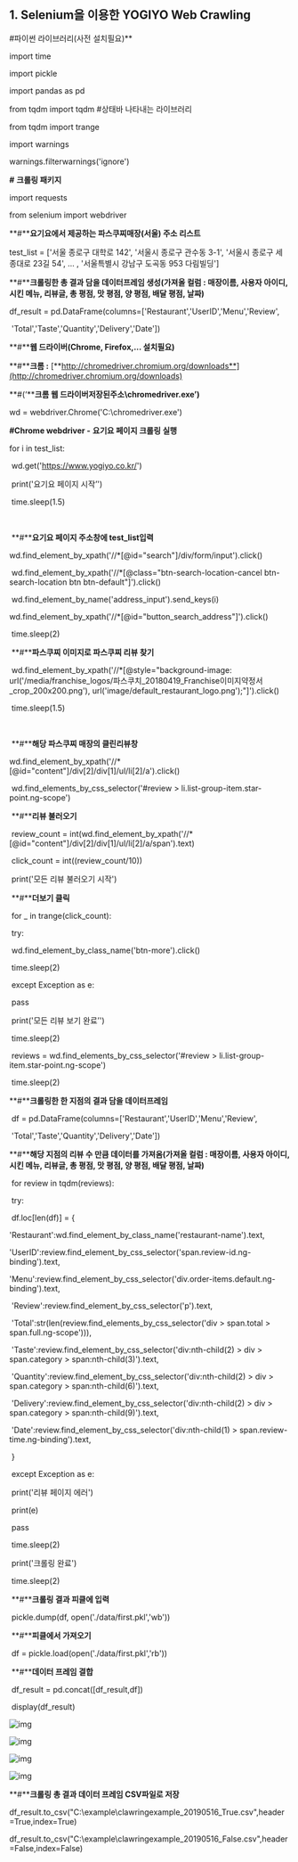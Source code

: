 ## 1. Selenium을 이용한 YOGIYO  Web Crawling

 

#파이썬 라이브러리(사전  설치필요)**

import time

import pickle

import pandas as pd

from tqdm import  tqdm    #상태바 나타내는 라이브러리

from tqdm import trange

import warnings

warnings.filterwarnings('ignore')

 

 

**#** **크롤링 패키지**

import requests

from selenium import  webdriver

 

 

**#****요기요에서 제공하는 파스쿠찌매장(서울) 주소 리스트**

test_list = ['서울 종로구 대학로 142', '서울시  종로구 관수동 3-1', '서울시 종로구 세종대로 23길 54', … , '서울특별시 강남구 도곡동 953 다림빌딩']

 

 

**#****크롤링한 총 결과 담을 데이터프레임 생성(가져올 컬럼 : 매장이름, 사용자  아이디, 시킨 메뉴, 리뷰글, 총 평점, 맛 평점, 양  평점, 배달 평점, 날짜)**

df_result =  pd.DataFrame(columns=['Restaurant','UserID','Menu','Review',

​                                        'Total','Taste','Quantity','Delivery','Date'])

 

 

**#****웹 드라이버(Chrome,  Firefox,... 설치필요)**

**#****크롬 :** [**http://chromedriver.chromium.org/downloads**](http://chromedriver.chromium.org/downloads)

**#(‘****크롬 웹 드라이버저장된주소\chromedriver.exe’)**

wd =  webdriver.Chrome('C:\chromedriver.exe')

 

 

 

 

**#Chrome webdriver -** **요기요 페이지 크롤링 실행**

for i in test_list: 

​    wd.get('https://www.yogiyo.co.kr/')

​    print('요기요 페이지 시작’')

​    time.sleep(1.5)

​    

​    **#****요기요 페이지 주소창에 test_list입력**

​     wd.find_element_by_xpath('//*[@id="search"]/div/form/input').click()

​     wd.find_element_by_xpath('//*[@class="btn-search-location-cancel  btn-search-location btn btn-default"]').click()

​     wd.find_element_by_name('address_input').send_keys(i)

​     wd.find_element_by_xpath('//*[@id="button_search_address"]').click()

​    time.sleep(2)

 

 

​    **#****파스쿠찌 이미지로 파스쿠찌 리뷰 찾기**

​     wd.find_element_by_xpath('//*[@style="background-image:  url(\'/media/franchise_logos/파스쿠치_20180419_Franchise이미지약정서_crop_200x200.png\'),  url(\'image/default_restaurant_logo.png\');"]').click()

​    time.sleep(1.5)

 

​    

​    **#****해당 파스쿠찌 매장의 클린리뷰창** 

​     wd.find_element_by_xpath('//*[@id="content"]/div[2]/div[1]/ul/li[2]/a').click()

​    wd.find_elements_by_css_selector('#review  > li.list-group-item.star-point.ng-scope')

 

 

​    **#****리뷰 불러오기**

​    review_count =  int(wd.find_element_by_xpath('//*[@id="content"]/div[2]/div[1]/ul/li[2]/a/span').text)

​    click_count = int((review_count/10))

​    print('모든 리뷰 불러오기 시작')

 

 

​    **#****더보기 클릭**

​    for _ in trange(click_count):

​        try:

​             wd.find_element_by_class_name('btn-more').click()

​            time.sleep(2)

​        except Exception as e:

​            pass

​    print('모든 리뷰 보기 완료’')

​    time.sleep(2)

 

​    reviews =  wd.find_elements_by_css_selector('#review >  li.list-group-item.star-point.ng-scope')

​    time.sleep(2)

 

 

**#****크롤링한 한 지점의 결과 담을 데이터프레임**

​    df =  pd.DataFrame(columns=['Restaurant','UserID','Menu','Review',

​                                        'Total','Taste','Quantity','Delivery','Date'])

 

 

**#****해당 지점의 리뷰 수 만큼 데이터를 가져옴(가져올 컬럼 : 매장이름, 사용자  아이디, 시킨 메뉴, 리뷰글, 총 평점, 맛 평점, 양  평점, 배달 평점, 날짜)**

​    for review in tqdm(reviews):  

​        try:

​            df.loc[len(df)] = { 

​                                 'Restaurant':wd.find_element_by_class_name('restaurant-name').text,

​                                'UserID':review.find_element_by_css_selector('span.review-id.ng-binding').text,

​                                 'Menu':review.find_element_by_css_selector('div.order-items.default.ng-binding').text,

​                                 'Review':review.find_element_by_css_selector('p').text,

​                                 'Total':str(len(review.find_elements_by_css_selector('div >  span.total > span.full.ng-scope'))),

​                                 'Taste':review.find_element_by_css_selector('div:nth-child(2) > div  > span.category > span:nth-child(3)').text,

​                                 'Quantity':review.find_element_by_css_selector('div:nth-child(2) >  div > span.category > span:nth-child(6)').text,

​                                 'Delivery':review.find_element_by_css_selector('div:nth-child(2) >  div > span.category > span:nth-child(9)').text,

​                                 'Date':review.find_element_by_css_selector('div:nth-child(1) >  span.review-time.ng-binding').text,

 

​    }

​        except Exception as e:

​            print('리뷰 페이지 에러')

​            print(e)

​            pass

​    time.sleep(2)        

​    print('크롤링 완료')

​    time.sleep(2)

 

 

​    **#****크롤링 결과 피클에 입력**

​    pickle.dump(df,  open('./data/first.pkl','wb'))

 

 

​    **#****피클에서 가져오기**

​    df =  pickle.load(open('./data/first.pkl','rb'))

 

 

​    **#****데이터 프레임 결합**

​    df_result = pd.concat([df_result,df]) 

​    display(df_result)

 

![img](file:///C:/Users/김란아/AppData/Local/Temp/msohtmlclip1/01/clip_image002.gif)

![img](file:///C:/Users/김란아/AppData/Local/Temp/msohtmlclip1/01/clip_image004.gif)

![img](file:///C:/Users/김란아/AppData/Local/Temp/msohtmlclip1/01/clip_image006.gif)

![img](file:///C:/Users/김란아/AppData/Local/Temp/msohtmlclip1/01/clip_image008.gif)

 

**#****크롤링 총 결과 데이터 프레임  CSV파일로 저장**

df_result.to_csv("C:\example\clawringexample_20190516_True.csv",header=True,index=True)

df_result.to_csv("C:\example\clawringexample_20190516_False.csv",header=False,index=False)